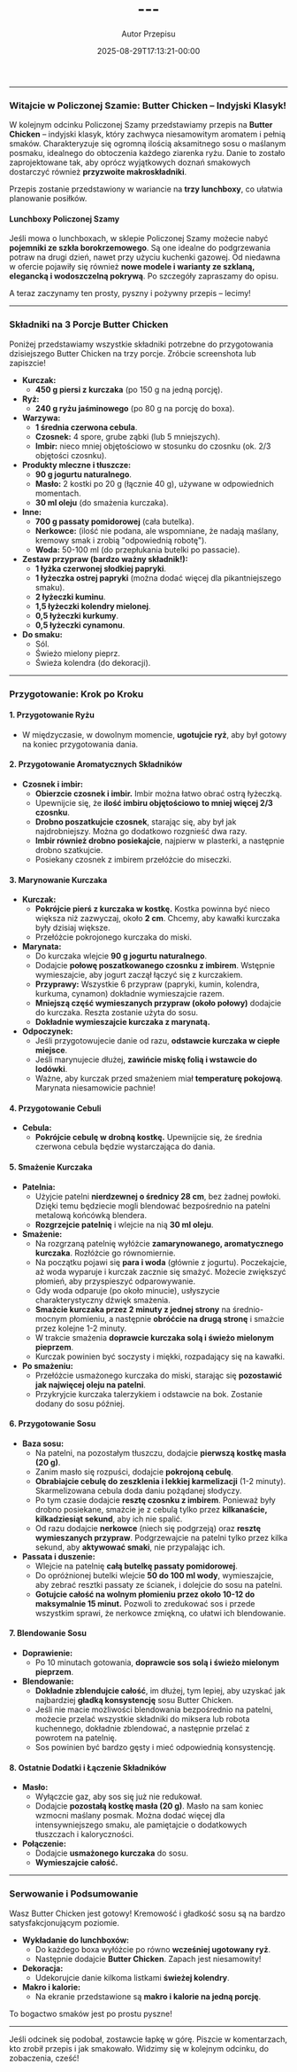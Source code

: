 ﻿---
draft: true
title: "---"
author: "Autor Przepisu"
recipe_image: images/recipe-headers/default.jpg
date: 2025-08-29T17:13:21-00:00
categories: ["do-kategoryzacji"]
tags: ["draft"]
tagline: "Przepis do sformatowania"
servings: 4
prep_time: 15
cook: true
cook_time: 30
calories: 300
protein: 20
fat: 10
carbohydrate: 25
---
---

### **Witajcie w Policzonej Szamie: Butter Chicken – Indyjski Klasyk!**

W kolejnym odcinku Policzonej Szamy przedstawiamy przepis na **Butter Chicken** – indyjski klasyk, który zachwyca niesamowitym aromatem i pełnią smaków. Charakteryzuje się ogromną ilością aksamitnego sosu o maślanym posmaku, idealnego do obtoczenia każdego ziarenka ryżu. Danie to zostało zaprojektowane tak, aby oprócz wyjątkowych doznań smakowych dostarczyć również **przyzwoite makroskładniki**.

Przepis zostanie przedstawiony w wariancie na **trzy lunchboxy**, co ułatwia planowanie posiłków.

#### **Lunchboxy Policzonej Szamy**

Jeśli mowa o lunchboxach, w sklepie Policzonej Szamy możecie nabyć **pojemniki ze szkła borokrzemowego**. Są one idealne do podgrzewania potraw na drugi dzień, nawet przy użyciu kuchenki gazowej. Od niedawna w ofercie pojawiły się również **nowe modele i warianty ze szklaną, elegancką i wodoszczelną pokrywą**. Po szczegóły zapraszamy do opisu.

A teraz zaczynamy ten prosty, pyszny i pożywny przepis – lecimy!

---

### **Składniki na 3 Porcje Butter Chicken**

Poniżej przedstawiamy wszystkie składniki potrzebne do przygotowania dzisiejszego Butter Chicken na trzy porcje. Zróbcie screenshota lub zapiszcie!

*   **Kurczak:**
    *   **450 g piersi z kurczaka** (po 150 g na jedną porcję).
*   **Ryż:**
    *   **240 g ryżu jaśminowego** (po 80 g na porcję do boxa).
*   **Warzywa:**
    *   **1 średnia czerwona cebula**.
    *   **Czosnek:** 4 spore, grube ząbki (lub 5 mniejszych).
    *   **Imbir:** nieco mniej objętościowo w stosunku do czosnku (ok. 2/3 objętości czosnku).
*   **Produkty mleczne i tłuszcze:**
    *   **90 g jogurtu naturalnego**.
    *   **Masło:** 2 kostki po 20 g (łącznie 40 g), używane w odpowiednich momentach.
    *   **30 ml oleju** (do smażenia kurczaka).
*   **Inne:**
    *   **700 g passaty pomidorowej** (cała butelka).
    *   **Nerkowce:** (ilość nie podana, ale wspomniane, że nadają maślany, kremowy smak i zrobią "odpowiednią robotę").
    *   **Woda:** 50-100 ml (do przepłukania butelki po passacie).
*   **Zestaw przypraw (bardzo ważny składnik!):**
    *   **1 łyżka czerwonej słodkiej papryki**.
    *   **1 łyżeczka ostrej papryki** (można dodać więcej dla pikantniejszego smaku).
    *   **2 łyżeczki kuminu**.
    *   **1,5 łyżeczki kolendry mielonej**.
    *   **0,5 łyżeczki kurkumy**.
    *   **0,5 łyżeczki cynamonu**.
*   **Do smaku:**
    *   Sól.
    *   Świeżo mielony pieprz.
    *   Świeża kolendra (do dekoracji).

---

### **Przygotowanie: Krok po Kroku**

#### **1. Przygotowanie Ryżu**

*   W międzyczasie, w dowolnym momencie, **ugotujcie ryż**, aby był gotowy na koniec przygotowania dania.

#### **2. Przygotowanie Aromatycznych Składników**

*   **Czosnek i imbir:**
    *   **Obierzcie czosnek i imbir.** Imbir można łatwo obrać ostrą łyżeczką.
    *   Upewnijcie się, że **ilość imbiru objętościowo to mniej więcej 2/3 czosnku**.
    *   **Drobno poszatkujcie czosnek**, starając się, aby był jak najdrobniejszy. Można go dodatkowo rozgnieść dwa razy.
    *   **Imbir również drobno posiekajcie**, najpierw w plasterki, a następnie drobno szatkujcie.
    *   Posiekany czosnek z imbirem przełóżcie do miseczki.

#### **3. Marynowanie Kurczaka**

*   **Kurczak:**
    *   **Pokrójcie pierś z kurczaka w kostkę.** Kostka powinna być nieco większa niż zazwyczaj, około **2 cm**. Chcemy, aby kawałki kurczaka były dzisiaj większe.
    *   Przełóżcie pokrojonego kurczaka do miski.
*   **Marynata:**
    *   Do kurczaka wlejcie **90 g jogurtu naturalnego**.
    *   Dodajcie **połowę poszatkowanego czosnku z imbirem**. Wstępnie wymieszajcie, aby jogurt zaczął łączyć się z kurczakiem.
    *   **Przyprawy:** Wszystkie 6 przypraw (papryki, kumin, kolendra, kurkuma, cynamon) dokładnie wymieszajcie razem.
    *   **Mniejszą część wymieszanych przypraw (około połowy)** dodajcie do kurczaka. Reszta zostanie użyta do sosu.
    *   **Dokładnie wymieszajcie kurczaka z marynatą.**
*   **Odpoczynek:**
    *   Jeśli przygotowujecie danie od razu, **odstawcie kurczaka w ciepłe miejsce**.
    *   Jeśli marynujecie dłużej, **zawińcie miskę folią i wstawcie do lodówki**.
    *   Ważne, aby kurczak przed smażeniem miał **temperaturę pokojową**. Marynata niesamowicie pachnie!

#### **4. Przygotowanie Cebuli**

*   **Cebula:**
    *   **Pokrójcie cebulę w drobną kostkę.** Upewnijcie się, że średnia czerwona cebula będzie wystarczająca do dania.

#### **5. Smażenie Kurczaka**

*   **Patelnia:**
    *   Użyjcie patelni **nierdzewnej o średnicy 28 cm**, bez żadnej powłoki. Dzięki temu będziecie mogli blendować bezpośrednio na patelni metalową końcówką blendera.
    *   **Rozgrzejcie patelnię** i wlejcie na nią **30 ml oleju**.
*   **Smażenie:**
    *   Na rozgrzaną patelnię wyłóżcie **zamarynowanego, aromatycznego kurczaka**. Rozłóżcie go równomiernie.
    *   Na początku pojawi się **para i woda** (głównie z jogurtu). Poczekajcie, aż woda wyparuje i kurczak zacznie się smażyć. Możecie zwiększyć płomień, aby przyspieszyć odparowywanie.
    *   Gdy woda odparuje (po około minucie), usłyszycie charakterystyczny dźwięk smażenia.
    *   **Smażcie kurczaka przez 2 minuty z jednej strony** na średnio-mocnym płomieniu, a następnie **obróćcie na drugą stronę** i smażcie przez kolejne 1-2 minuty.
    *   W trakcie smażenia **doprawcie kurczaka solą i świeżo mielonym pieprzem**.
    *   Kurczak powinien być soczysty i miękki, rozpadający się na kawałki.
*   **Po smażeniu:**
    *   Przełóżcie usmażonego kurczaka do miski, starając się **pozostawić jak najwięcej oleju na patelni**.
    *   Przykryjcie kurczaka talerzykiem i odstawcie na bok. Zostanie dodany do sosu później.

#### **6. Przygotowanie Sosu**

*   **Baza sosu:**
    *   Na patelni, na pozostałym tłuszczu, dodajcie **pierwszą kostkę masła (20 g)**.
    *   Zanim masło się rozpuści, dodajcie **pokrojoną cebulę**.
    *   **Obrabiajcie cebulę do zeszklenia i lekkiej karmelizacji** (1-2 minuty). Skarmelizowana cebula doda daniu pożądanej słodyczy.
    *   Po tym czasie dodajcie **resztę czosnku z imbirem**. Ponieważ były drobno posiekane, smażcie je z cebulą tylko przez **kilkanaście, kilkadziesiąt sekund**, aby ich nie spalić.
    *   Od razu dodajcie **nerkowce** (niech się podgrzeją) oraz **resztę wymieszanych przypraw**. Podgrzewajcie na patelni tylko przez kilka sekund, aby **aktywować smaki**, nie przypalając ich.
*   **Passata i duszenie:**
    *   Wlejcie na patelnię **całą butelkę passaty pomidorowej**.
    *   Do opróżnionej butelki wlejcie **50 do 100 ml wody**, wymieszajcie, aby zebrać resztki passaty ze ścianek, i dolejcie do sosu na patelni.
    *   **Gotujcie całość na wolnym płomieniu przez około 10-12 do maksymalnie 15 minut.** Pozwoli to zredukować sos i przede wszystkim sprawi, że nerkowce zmiękną, co ułatwi ich blendowanie.

#### **7. Blendowanie Sosu**

*   **Doprawienie:**
    *   Po 10 minutach gotowania, **doprawcie sos solą i świeżo mielonym pieprzem**.
*   **Blendowanie:**
    *   **Dokładnie zblendujcie całość**, im dłużej, tym lepiej, aby uzyskać jak najbardziej **gładką konsystencję** sosu Butter Chicken.
    *   Jeśli nie macie możliwości blendowania bezpośrednio na patelni, możecie przelać wszystkie składniki do miksera lub robota kuchennego, dokładnie zblendować, a następnie przelać z powrotem na patelnię.
    *   Sos powinien być bardzo gęsty i mieć odpowiednią konsystencję.

#### **8. Ostatnie Dodatki i Łączenie Składników**

*   **Masło:**
    *   Wyłączcie gaz, aby sos się już nie redukował.
    *   Dodajcie **pozostałą kostkę masła (20 g)**. Masło na sam koniec wzmocni maślany posmak. Można dodać więcej dla intensywniejszego smaku, ale pamiętajcie o dodatkowych tłuszczach i kaloryczności.
*   **Połączenie:**
    *   Dodajcie **usmażonego kurczaka** do sosu.
    *   **Wymieszajcie całość.**

---

### **Serwowanie i Podsumowanie**

Wasz Butter Chicken jest gotowy! Kremowość i gładkość sosu są na bardzo satysfakcjonującym poziomie.

*   **Wykładanie do lunchboxów:**
    *   Do każdego boxa wyłóżcie po równo **wcześniej ugotowany ryż**.
    *   Następnie dodajcie **Butter Chicken**. Zapach jest niesamowity!
*   **Dekoracja:**
    *   Udekorujcie danie kilkoma listkami **świeżej kolendry**.
*   **Makro i kalorie:**
    *   Na ekranie przedstawione są **makro i kalorie na jedną porcję**.

To bogactwo smaków jest po prostu pyszne!

---

Jeśli odcinek się podobał, zostawcie łapkę w górę. Piszcie w komentarzach, kto zrobił przepis i jak smakowało. Widzimy się w kolejnym odcinku, do zobaczenia, cześć!